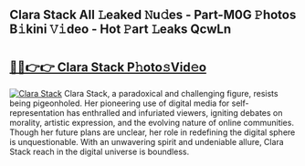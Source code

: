 ## Clara Stack All 𝙻eaked 𝙽u𝚍es - Part-M0G 𝙿hotos B𝚒kini 𝚅𝚒deo - Hot 𝙿art 𝙻eaks QcwLn

# <h2><a href="http://ld0b4xb.urlbe.top/?page=Clara+Stack">🔗🔗👉👉 Clara Stack P𝚑oto𝚜Vid𝚎o</a></h2>

[![Clara Stack](https://i.imgur.com/eBuTRDB.gif)](http://ld0b4xb.urlbe.top/?page=Clara+Stack)
Clara Stack, a paradoxical and challenging figure, resists being pigeonholed. Her pioneering use of digital media for self-representation has enthralled and infuriated viewers, igniting debates on morality, artistic expression, and the evolving nature of online communities. Though her future plans are unclear, her role in redefining the digital sphere is unquestionable. With an unwavering spirit and undeniable allure, Clara Stack reach in the digital universe is boundless.
